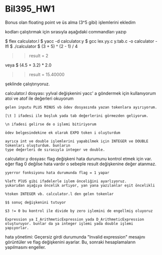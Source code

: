 # Bil395_HW1

Bonus olan floating point ve üs alma (3^5 gibi) işlemlerini ekledim

kodları çalıştırmak için sırasıyla aşağıdaki commandları yazıp

$ flex calculator.l
$ yacc -d calculator.y
$ gcc lex.yy.c y.tab.c -o calculator -lfl
$ ./calculator
$ (3 + 5) ^ (2 - 1) / 4

>> result = 2

veya 
$ (4.5 + 3.2) * 2.0

>> result = 15.40000

şeklinde çalıştırıyoruz.

calculator.l dosyası:
    yylval değişkenini yacc' a göndermek için kullanıyorum
    atoi ve atof ile değerleri okuyorum

    gelen inputu PLUS MINUS vb ödev dosyasında yazan tokenlara ayırıyorum.

    [\t ] ifadesi ile boşluk yada tab değerlerini görmezden geliyorum.

    \n ifadesi gelirse de o işlemi bitiriyorum

    ödev belgesindekine ek olarak EXPO token i oluşturdum

    ayrıca int ve double işlemlerini yapabilmek için INTEGER ve DOUBLE tokenları oluşturdum. bunların
    type değerleri de sırasıyla integer ve double.

calculator.y dosyası:
    flag değişkeni hata durumunu kontrol etmek için var. eğer flag 0 değilse hata vardır o sebeple result değişkenine değer atanmaz. 

    yyerror fonksiyonu hata durumunda flag = 1 yapar

    %left PlUS gibi ifadelerle işlem önceliğini ayarlıyoruz.
    yukarıdan aşağıya öncelik artıyor, yan yana yazılanlar eşit öncelikli

    %token INTEGER vb. calculator.l den gelen tokenlar

    $$ sonuç değişkenini tutuyor

    $3 != 0 bu kontrol ile divide by zero işlemini de engellmiş oluyoruz

    Expression ya I_ArithmeticExpression yada D_ArithmeticExpression oluşturuyor. bunlar da ya integer işlemi yada double işlemi yapıyorlar.

hata yönetimi:
    Geçersiz girdi durumunda "Invalid expression" mesajını görüntüler ve flag değişkenini ayarlar. Bu, sonraki hesaplamaların yapılmasını engeller.